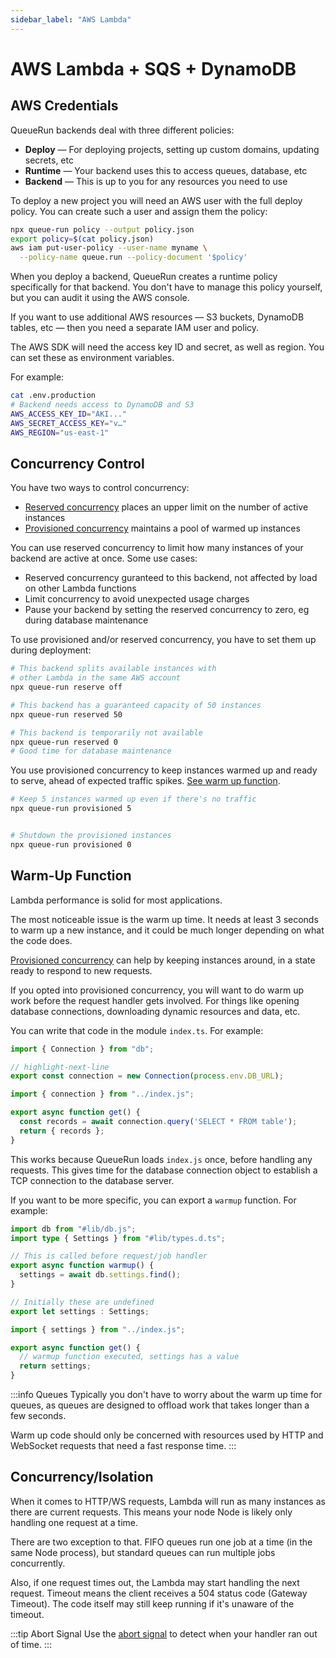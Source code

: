 ```yaml
---
sidebar_label: "AWS Lambda"
---
```


# AWS Lambda + SQS + DynamoDB

## AWS Credentials

QueueRun backends deal with three different policies:

* **Deploy** — For deploying projects, setting up custom domains, updating secrets, etc
* **Runtime** — Your backend uses this to access queues, database, etc
* **Backend** — This is up to you for any resources you need to use

To deploy a new project you will need an AWS user with the full deploy policy. You can create such a user and assign them the policy:

```bash
npx queue-run policy --output policy.json
export policy=$(cat policy.json)
aws iam put-user-policy --user-name myname \
  --policy-name queue.run --policy-document '$policy' 
```

When you deploy a backend, QueueRun creates a runtime policy specifically for that backend. You don't have to manage this policy yourself, but you can audit it using the AWS console.

If you want to use additional AWS resources — S3 buckets, DynamoDB tables, etc — then you need a separate IAM user and policy.

The AWS SDK will need the access key ID and secret, as well as region. You can set these as environment variables.

For example:

```bash
cat .env.production
# Backend needs access to DynamoDB and S3
AWS_ACCESS_KEY_ID="AKI..."
AWS_SECRET_ACCESS_KEY="v…"
AWS_REGION="us-east-1"
```


## Concurrency Control

You have two ways to control concurrency:

* [Reserved concurrency](https://docs.aws.amazon.com/lambda/latest/operatorguide/reserved-concurrency.html) places an upper limit on the number of active instances
* [Provisioned concurrency](https://docs.aws.amazon.com/lambda/latest/dg/provisioned-concurrency.html) maintains a pool of warmed up instances

You can use reserved concurrency to limit how many instances of your backend are active at once. Some use cases:

* Reserved concurrency guranteed to this backend, not affected by load on other Lambda functions
* Limit concurrency to avoid unexpected usage charges
* Pause your backend by setting the reserved concurrency to zero, eg during database maintenance

To use provisioned and/or reserved concurrency, you have to set them up during deployment:

```bash
# This backend splits available instances with
# other Lambda in the same AWS account
npx queue-run reserve off
```

```bash
# This backend has a guaranteed capacity of 50 instances
npx queue-run reserved 50
```

```bash
# This backend is temporarily not available
npx queue-run reserved 0
# Good time for database maintenance
```

You use provisioned concurrency to keep instances warmed up and ready to serve, ahead of expected traffic spikes. [See warm up function](#warm-up-function).

```bash
# Keep 5 instances warmed up even if there's no traffic
npx queue-run provisioned 5
```

```bash

# Shutdown the provisioned instances
npx queue-run provisioned 0
```


## Warm-Up Function

Lambda performance is solid for most applications.

The most noticeable issue is the warm up time. It needs at least 3 seconds to warm up a new instance, and it could be much longer depending on what the code does.

[Provisioned concurrency](#concurrency-control) can help by keeping instances around, in a state ready to respond to new requests.

If you opted into provisioned concurrency, you will want to do warm up work before the request handler gets involved. For things like opening database connections, downloading dynamic resources and data, etc.

You can write that code in the module `index.ts`. For example:


```ts title=index.ts
import { Connection } from "db";

// highlight-next-line
export const connection = new Connection(process.env.DB_URL);
```

```ts title=api/index.ts
import { connection } from "../index.js";

export async function get() {
  const records = await connection.query('SELECT * FROM table');
  return { records };
}
```

This works because QueueRun loads `index.js` once, before handling any requests. This gives time for the database connection object to establish a TCP connection to the database server.

If you want to be more specific, you can export a `warmup` function. For example:

```ts title=index.ts
import db from "#lib/db.js";
import type { Settings } from "#lib/types.d.ts";

// This is called before request/job handler
export async function warmup() {
  settings = await db.settings.find();
}

// Initially these are undefined
export let settings : Settings;
```

```ts title=api/index.ts
import { settings } from "../index.js";

export async function get() {
  // warmup function executed, settings has a value
  return settings;
}
```

:::info Queues
Typically you don't have to worry about the warm up time for queues, as queues are designed to offload work that takes longer than a few seconds.

Warm up code should only be concerned with resources used by HTTP and WebSocket requests that need a fast response time.
:::



## Concurrency/Isolation

When it comes to HTTP/WS requests, Lambda will run as many instances as there are current requests. This means your node Node is likely only handling one request at a time.

There are two exception to that. FIFO queues run one job at a time (in the same Node process), but standard queues can run multiple jobs concurrently.

Also, if one request times out, the Lambda may start handling the next request. Timeout means the client receives a 504 status code (Gateway Timeout). The code itself may still keep running if it's unaware of the timeout.

:::tip Abort Signal
Use the [abort signal](Timeout) to detect when your handler ran out of time.
:::
